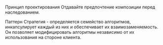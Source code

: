 
Принцип проектирования
Отдавайте предпочтение композиции перед наследованием.

Паттерн Стратегия - определяется семейство алгоритмов, инкапсулирует каждый из них и обеспечивает их взаимозаменяемость. Он позволяет модифицировать алгоритмы независимо от их использования на стороне клиента.
